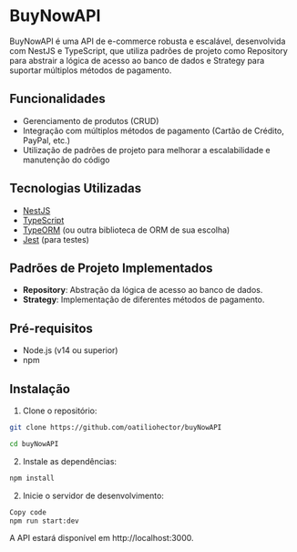 # BuyNowAPI

BuyNowAPI é uma API de e-commerce robusta e escalável, desenvolvida com NestJS e TypeScript, que utiliza padrões de projeto como Repository para abstrair a lógica de acesso ao banco de dados e Strategy para suportar múltiplos métodos de pagamento.

## Funcionalidades

- Gerenciamento de produtos (CRUD)
- Integração com múltiplos métodos de pagamento (Cartão de Crédito, PayPal, etc.)
- Utilização de padrões de projeto para melhorar a escalabilidade e manutenção do código

## Tecnologias Utilizadas

- [NestJS](https://nestjs.com/)
- [TypeScript](https://www.typescriptlang.org/)
- [TypeORM](https://typeorm.io/) (ou outra biblioteca de ORM de sua escolha)
- [Jest](https://jestjs.io/) (para testes)

## Padrões de Projeto Implementados

- **Repository**: Abstração da lógica de acesso ao banco de dados.
- **Strategy**: Implementação de diferentes métodos de pagamento.

## Pré-requisitos

- Node.js (v14 ou superior)
- npm

## Instalação

1. Clone o repositório:

```bash
git clone https://github.com/oatiliohector/buyNowAPI

cd buyNowAPI
```

2. Instale as dependências:
```bash
npm install
````

2. Inicie o servidor de desenvolvimento:
```bash
Copy code
npm run start:dev
```

A API estará disponível em http://localhost:3000.
